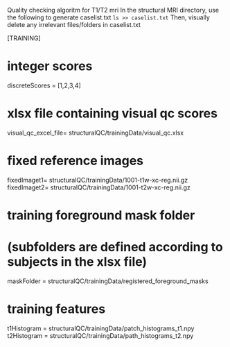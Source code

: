 Quality checking algoritm for T1/T2 mri
In the structural MRI directory, use the following to generate caselist.txt `ls >> caselist.txt`
Then, visually delete any irrelevant files/folders in caselist.txt




[TRAINING]

# integer scores
discreteScores = [1,2,3,4]

# xlsx file containing visual qc scores
visual_qc_excel_file= structuralQC/trainingData/visual_qc.xlsx

# fixed reference images
fixedImaget1= structuralQC/trainingData/1001-t1w-xc-reg.nii.gz
fixedImaget2= structuralQC/trainingData/1001-t2w-xc-reg.nii.gz

# training foreground mask folder
# (subfolders are defined according to subjects in the xlsx file)
maskFolder = structuralQC/trainingData/registered_foreground_masks

# training features
t1Histogram = structuralQC/trainingData/patch_histograms_t1.npy
t2Histogram = structuralQC/trainingData/path_histograms_t2.npy
